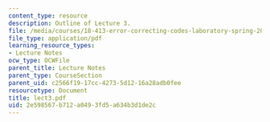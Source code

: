 ```yaml
---
content_type: resource
description: Outline of Lecture 3.
file: /media/courses/18-413-error-correcting-codes-laboratory-spring-2004/2e598567b712a0493fd5a634b3d1de2c_lect3.pdf
file_type: application/pdf
learning_resource_types:
- Lecture Notes
ocw_type: OCWFile
parent_title: Lecture Notes
parent_type: CourseSection
parent_uid: c2566f19-17cc-4273-5d12-16a28adb0fee
resourcetype: Document
title: lect3.pdf
uid: 2e598567-b712-a049-3fd5-a634b3d1de2c
---
```

